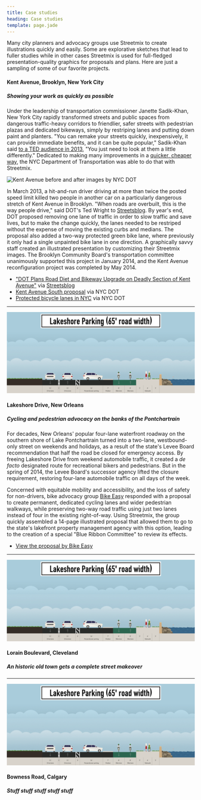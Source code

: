 ```yaml
---
title: Case studies
heading: Case studies
template: page.jade
---
```


Many city planners and advocacy groups use Streetmix to create illustrations quickly and easily. Some are explorative sketches that lead to fuller studies while in other cases Streetmix is used for full-fledged presentation-quality graphics for proposals and plans. Here are just a sampling of some of our favorite projects.

#### Kent Avenue, Brooklyn, New York City
##### Showing your work as quickly as possible

Under the leadership of transportation commissioner Janette Sadik-Khan, New York City rapidly transformed streets and public spaces from dangerous traffic-heavy corridors to friendlier, safer streets with pedestrian plazas and dedicated bikeways, simply by restriping lanes and putting down paint and planters. "You can remake your streets quickly, inexpensively, it can provide immediate benefits, and it can be quite popular," Sadik-Khan said [to a TED audience in 2013](https://www.ted.com/talks/janette_sadik_khan_new_york_s_streets_not_so_mean_any_more?language=en), "You just need to look at them a little differently." Dedicated to making many improvements in a [quicker, cheaper way](http://www.pps.org/reference/lighter-quicker-cheaper-a-low-cost-high-impact-approach/), the NYC Department of Transportation was able to do that with Streetmix.

![Kent Avenue before and after images by NYC DOT](/images/case-studies/kent-avenue.png)

In March 2013, a hit-and-run driver driving at more than twice the posted speed limit killed two people in another car on a particularly dangerous stretch of Kent Avenue in Brooklyn. "When roads are overbuilt, this is the way people drive," said DOT's Ted Wright to [Streetsblog](http://www.streetsblog.org/2013/12/18/dot-plans-bike-lane-extension-traffic-calming-on-deadly-section-of-kent-ave/). By year's end, DOT proposed removing one lane of traffic in order to slow traffic and save lives, but to make the change quickly, the lanes needed to be restriped without the expense of moving the existing curbs and medians. The proposal also added a two-way protected green bike lane, where previously it only had a single unpainted bike lane in one direction. A graphically savvy staff created an illustrated presentation by customizing their Streetmix images. The Brooklyn Community Board's transportation committee unanimously supported this project in January 2014, and the Kent Avenue reconfiguration project was completed by May 2014.

<ul class='fa-ul arrows'>
  <li><i class='fa fa-li fa-arrow-circle-o-right'></i> <a href='http://www.streetsblog.org/2013/12/18/dot-plans-bike-lane-extension-traffic-calming-on-deadly-section-of-kent-ave/'>"DOT Plans Road Diet and Bikeway Upgrade on Deadly Section of Kent Avenue"</a> via <a href='http://www.streetsblog.org/'>Streetsblog</a></li>
  <li><i class='fa fa-li fa-arrow-circle-o-right'></i> <a href='http://www.nyc.gov/html/dot/downloads/pdf/2013-12-kent-ave-improvements-bk-cb1.pdf'>Kent Avenue South proposal</a> via NYC DOT</li>
  <li><i class='fa fa-li fa-arrow-circle-o-right'></i> <a href='http://www.streetsblog.org/wp-content/uploads/2014/09/2014-09-03-bicycle-path-data-analysis.pdf'>Protected bicycle lanes in NYC</a> via NYC DOT</li>
</ul>


---

![Lakeshore Drive proposal via Streetmix](/images/case-studies/lakeshore.png)

#### Lakeshore Drive, New Orleans
##### Cycling and pedestrian advocacy on the banks of the Pontchartrain

For decades, New Orleans' popular four-lane waterfront roadway on the southern shore of Lake Pontchartrain turned into a two-lane, westbound-only street on weekends and holidays, as a result of the state's Levee Board recommendation that half the road be closed for emergency access. By freeing Lakeshore Drive from weekend automobile traffic, it created a _de facto_ designated route for recreational bikers and pedestrians. But in the spring of 2014, the Levee Board's successor agency lifted the closure requirement, restoring four-lane automobile traffic on all days of the week.

Concerned with equitable mobility and accessibility, and the loss of safety for non-drivers, bike advocacy group [Bike Easy](http://bikeeasy.org/) responded with a proposal to create permanent, dedicated cycling lanes and wider pedestrian walkways, while preserving two-way road traffic using just two lanes instead of four in the existing right-of-way. Using Streetmix, the group quickly assembled a 14-page illustrated proposal that allowed them to go to the state's lakefront property management agency with this option, leading to the creation of a special "Blue Ribbon Committee" to review its effects.

<ul class='fa-ul arrows'>
  <li><i class='fa fa-li fa-arrow-circle-o-right'></i> <a href='http://bikeeasy.org/blog/archives/1512/'>View the proposal by Bike Easy</a></li>
</ul>

---

![Lakeshore Drive proposal via Streetmix](/images/case-studies/lakeshore.png)

#### Lorain Boulevard, Cleveland
##### An historic old town gets a complete street makeover


---

![Lakeshore Drive proposal via Streetmix](/images/case-studies/lakeshore.png)

#### Bowness Road, Calgary
##### Stuff stuff stuff stuff stuff



